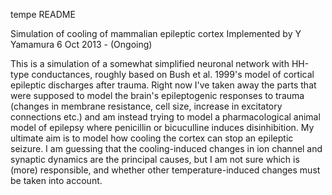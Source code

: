 tempe README

Simulation of cooling of mammalian epileptic cortex
Implemented by Y Yamamura
6 Oct 2013 - (Ongoing)

This is a simulation of a somewhat simplified neuronal network with HH-type conductances, roughly based on Bush et al. 1999's model of cortical epileptic discharges after trauma.
Right now I've taken away the parts that were supposed to model the brain's epileptogenic responses to trauma (changes in membrane resistance, cell size, increase in excitatory connections etc.) and am instead trying to model a pharmacological animal model of epilepsy where penicillin or bicuculline induces disinhibition.
My ultimate aim is to model how cooling the cortex can stop an epileptic seizure. I am guessing that the cooling-induced changes in ion channel and synaptic dynamics are the principal causes, but I am not sure which is (more) responsible, and whether other temperature-induced changes must be taken into account.
